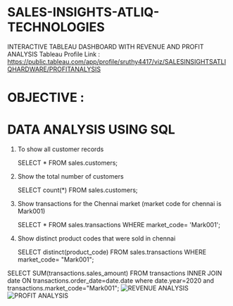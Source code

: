 # SALES-INSIGHTS-ATLIQ-TECHNOLOGIES
INTERACTIVE TABLEAU DASHBOARD WITH REVENUE AND PROFIT ANALYSIS
Tableau Profile Link : https://public.tableau.com/app/profile/sruthy4417/viz/SALESINSIGHTSATLIQHARDWARE/PROFITANALYSIS

# OBJECTIVE :
# DATA ANALYSIS USING SQL

1) To show all customer records

   SELECT * FROM sales.customers;
   
2) Show the total number of customers

   SELECT count(*) FROM sales.customers;

3) Show transactions for the Chennai market (market code for chennai is Mark001)

   SELECT * FROM sales.transactions
   WHERE market_code= 'Mark001';
   
4) Show distinct product codes that were sold in chennai

   SELECT distinct(product_code)
   FROM sales.transactions
   WHERE market_code= "Mark001";

SELECT SUM(transactions.sales_amount) FROM transactions INNER JOIN date ON transactions.order_date=date.date where date.year=2020 and transactions.market_code="Mark001";
![REVENUE ANALYSIS](https://github.com/Sruthyuday/SALES-INSIGHTS-ATLIQ-TECHNOLOGIES/assets/142775795/dea948c2-ab77-4f4e-af2a-1bae9f8b3123)
![PROFIT ANALYSIS](https://github.com/Sruthyuday/SALES-INSIGHTS-ATLIQ-TECHNOLOGIES/assets/142775795/92c6758a-730b-4b96-8996-987180c5f78a)
